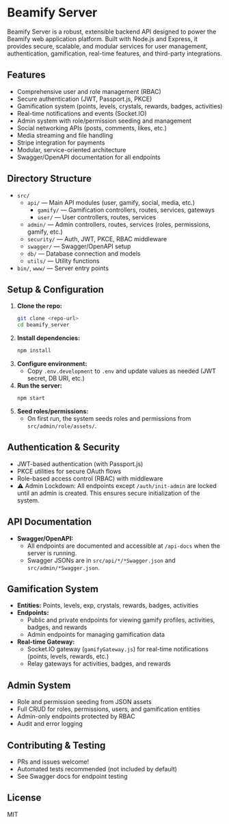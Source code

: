 # Beamify Server

Beamify Server is a robust, extensible backend API designed to power the Beamify web application platform. Built with Node.js and Express, it provides secure, scalable, and modular services for user management, authentication, gamification, real-time features, and third-party integrations.

## Features

- Comprehensive user and role management (RBAC)
- Secure authentication (JWT, Passport.js, PKCE)
- Gamification system (points, levels, crystals, rewards, badges, activities)
- Real-time notifications and events (Socket.IO)
- Admin system with role/permission seeding and management
- Social networking APIs (posts, comments, likes, etc.)
- Media streaming and file handling
- Stripe integration for payments
- Modular, service-oriented architecture
- Swagger/OpenAPI documentation for all endpoints

## Directory Structure

- `src/`
  - `api/` — Main API modules (user, gamify, social, media, etc.)
    - `gamify/` — Gamification controllers, routes, services, gateways
    - `user/` — User controllers, routes, services
  - `admin/` — Admin controllers, routes, services (roles, permissions, gamify, etc.)
  - `security/` — Auth, JWT, PKCE, RBAC middleware
  - `swagger/` — Swagger/OpenAPI setup
  - `db/` — Database connection and models
  - `utils/` — Utility functions
- `bin/`, `www/` — Server entry points

## Setup & Configuration

1. **Clone the repo:**
   ```bash
   git clone <repo-url>
   cd beamify_server
   ```
2. **Install dependencies:**
   ```bash
   npm install
   ```
3. **Configure environment:**
   - Copy `.env.development` to `.env` and update values as needed (JWT secret, DB URI, etc.)
4. **Run the server:**
   ```bash
   npm start
   ```
5. **Seed roles/permissions:**
   - On first run, the system seeds roles and permissions from `src/admin/role/assets/`.

## Authentication & Security

- JWT-based authentication (with Passport.js)
- PKCE utilities for secure OAuth flows
- Role-based access control (RBAC) with middleware
- ⚠️ Admin Lockdown: All endpoints except `/auth/init-admin` are locked until an admin is created. This ensures secure initialization of the system.

## API Documentation

- **Swagger/OpenAPI:**
  - All endpoints are documented and accessible at `/api-docs` when the server is running.
  - Swagger JSONs are in `src/api/*/*Swagger.json` and `src/admin/*Swagger.json`.

## Gamification System

- **Entities:** Points, levels, exp, crystals, rewards, badges, activities
- **Endpoints:**
  - Public and private endpoints for viewing gamify profiles, activities, badges, and rewards
  - Admin endpoints for managing gamification data
- **Real-time Gateway:**
  - Socket.IO gateway (`gamifyGateway.js`) for real-time notifications (points, levels, rewards, etc.)
  - Relay gateways for activities, badges, and rewards

## Admin System

- Role and permission seeding from JSON assets
- Full CRUD for roles, permissions, users, and gamification entities
- Admin-only endpoints protected by RBAC
- Audit and error logging

## Contributing & Testing

- PRs and issues welcome!
- Automated tests recommended (not included by default)
- See Swagger docs for endpoint testing

## License

MIT

